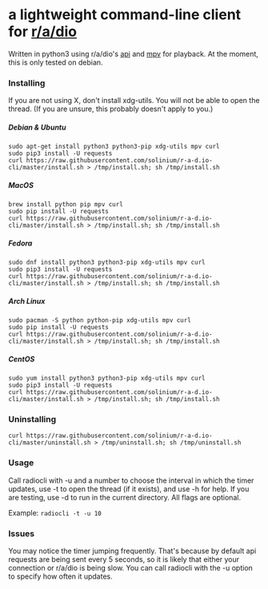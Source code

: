 # **a lightweight command-line client for [r/a/dio](https://r-a-d.io)** 

Written in python3 using r/a/dio's [api](https://r-a-d.io/api) and [mpv](https://mpv.io) for playback.
At the moment, this is only tested on debian.
### Installing

If you are not using X, don't install xdg-utils. You will not be able to open the thread. (If you are unsure, this probably doesn't apply to you.)

##### Debian & Ubuntu
```
sudo apt-get install python3 python3-pip xdg-utils mpv curl
sudo pip3 install -U requests
curl https://raw.githubusercontent.com/solinium/r-a-d.io-cli/master/install.sh > /tmp/install.sh; sh /tmp/install.sh
```

##### MacOS
```
brew install python pip mpv curl
sudo pip install -U requests
curl https://raw.githubusercontent.com/solinium/r-a-d.io-cli/master/install.sh > /tmp/install.sh; sh /tmp/install.sh
```
##### Fedora
```
sudo dnf install python3 python3-pip xdg-utils mpv curl
sudo pip3 install -U requests
curl https://raw.githubusercontent.com/solinium/r-a-d.io-cli/master/install.sh > /tmp/install.sh; sh /tmp/install.sh
```

##### Arch Linux
```
sudo pacman -S python python-pip xdg-utils mpv curl
sudo pip install -U requests
curl https://raw.githubusercontent.com/solinium/r-a-d.io-cli/master/install.sh > /tmp/install.sh; sh /tmp/install.sh
```

##### CentOS
```
sudo yum install python3 python3-pip xdg-utils mpv curl
sudo pip3 install -U requests
curl https://raw.githubusercontent.com/solinium/r-a-d.io-cli/master/install.sh > /tmp/install.sh; sh /tmp/install.sh
```

### Uninstalling
```
curl https://raw.githubusercontent.com/solinium/r-a-d.io-cli/master/uninstall.sh > /tmp/uninstall.sh; sh /tmp/uninstall.sh
```

### Usage
Call radiocli with -u and a number to choose the interval in which the timer updates, use -t to open the thread (if it exists), and use -h for help. If you are testing, use -d to run in the current directory. All flags are optional.

Example:
`radiocli -t -u 10`

### Issues
You may notice the timer jumping frequently. That's because by default api requests are being sent every 5 seconds, so it is likely that either your connection or r/a/dio is being slow. You can call radiocli with the -u option to specify how often it updates.